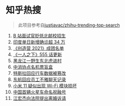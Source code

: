 # 知乎热搜

> 此项目参考自[justjavac/zhihu-trending-top-search](https://github.com/justjavac/zhihu-trending-top-search/blob/main/utils.ts)

<!-- BEGIN -->
  <!-- 最后更新时间:Sun Apr 25 2021 04:19:57 GMT+0000 (Coordinated Universal Time) -->
  1. [B 站面试官贬低北邮校招生](https://www.zhihu.com/search?q=b站北邮)
1. [印度单日新增确诊超 34 万](https://www.zhihu.com/search?q=印度疫情)
1. [《创造营 2021》成团名单](https://www.zhihu.com/search?q=创造营成团名单)
1. [《一人之下》555 话更新](https://www.zhihu.com/search?q=一人之下)
1. [黑龙江一野生东北虎进村](https://www.zhihu.com/search?q=野生东北虎)
1. [中消协点名机票盲盒](https://www.zhihu.com/search?q=机票盲盒)
1. [特斯拉回应行车数据被篡改](https://www.zhihu.com/search?q=特斯拉行车数据)
1. [东航回应员工不雅聊天记录](https://www.zhihu.com/search?q=东航空姐)
1. [小米 11 疑似出现 Wi-Fi 模块损坏](https://www.zhihu.com/search?q=小米11烧主板)
1. [中国首辆火星车命名祝融号](https://www.zhihu.com/search?q=火星车命名)
1. [江宏杰向法院提出离婚诉请](https://www.zhihu.com/search?q=福原爱江宏杰离婚)
  <!-- END -->